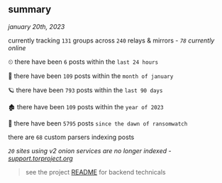 
## summary
_january 20th, 2023_

currently tracking `131` groups across `240` relays & mirrors - _`78` currently online_

⏲ there have been `6` posts within the `last 24 hours`

🦈 there have been `109` posts within the `month of january`

🪐 there have been `793` posts within the `last 90 days`

🏚 there have been `109` posts within the `year of 2023`

🦕 there have been `5795` posts `since the dawn of ransomwatch`

there are `68` custom parsers indexing posts

_`20` sites using v2 onion services are no longer indexed - [support.torproject.org](https://support.torproject.org/onionservices/v2-deprecation/)_

> see the project [README](https://github.com/joshhighet/ransomwatch#ransomwatch--) for backend technicals
